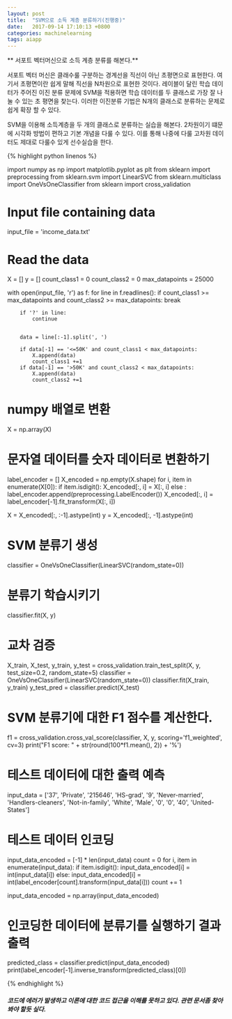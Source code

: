 ```yaml
---
layout: post
title:  "SVM으로 소득 계층 분류하기(진행중)"
date:   2017-09-14 17:10:13 +0800
categories: machinelearning
tags: aiapp
---
```

** 서포트 벡터머신으로 소득 계층 분류를 해본다.**

서포트 벡터 머신은 클래수룰 구분하는 경계선을 직선이 아닌 초평면으로 표현한다. 여기서 초평면이란 쉽게 말해 직선을 N차원으로 표현한 것이다. 레이블이 달린 학습 데이터가 주어진 이진 분류 문제에 SVM을 적용하면 학습 데이터를 두 클래스로 가장 잘 나눌 수 있는 초 평면을 찾는다. 이러한 이진분류 기법은 N개의 클래스로 분류하는 문제로 쉽게 확장 할 수 있다.

SVM을 이용해 소득계층을 두 개의 클래스로 분류하는 실습을 해본다. 2차원이기 떄문에 시각화 방법이 편하고 기본 개념을 다룰 수 있다. 이를 통해 나중에 다룰 고차원 데이터도 제대로 다룰수 있게 선수실습을 한다.

{% highlight python linenos %}

import numpy as np
import matplotlib.pyplot as plt
from sklearn import preprocessing
from sklearn.svm import LinearSVC
from sklearn.multiclass import OneVsOneClassifier
from sklearn import cross_validation

# Input file containing data
input_file = 'income_data.txt'

# Read the data
X = []
y = []
count_class1 = 0
count_class2 = 0
max_datapoints = 25000

with open(input_file, 'r') as f:
    for line in f.readlines():
        if count_class1 >= max_datapoints and count_class2 >= max_datapoints:
            break

        if '?' in line:
            continue

        
        data = line[:-1].split(', ')
        
        if data[-1] == '<=50K' and count_class1 < max_datapoints:
            X.append(data)
            count_class1 +=1
        if data[-1] == '>50K' and count_class2 < max_datapoints:
            X.append(data)
            count_class2 +=1

# numpy 배열로 변환 
X = np.array(X)





# 문자열 데이터를 숫자 데이터로 변환하기
label_encoder = []
X_encoded = np.empty(X.shape)
for i, item in enumerate(X[0]):
    if item.isdigit():
        X_encoded[:, i] = X[:, i]
    else :
        label_encoder.append(preprocessing.LabelEncoder())
        X_encoded[:, i] = label_encoder[-1].fit_transform(X[:, i])

X = X_encoded[:, :-1].astype(int)
y = X_encoded[:, -1].astype(int)

# SVM 분류기 생성
classifier = OneVsOneClassifier(LinearSVC(random_state=0))

# 분류기 학습시키기
classifier.fit(X, y)

# 교차 검증
X_train, X_test, y_train, y_test = cross_validation.train_test_split(X, y, test_size=0.2, random_state=5)
classifier = OneVsOneClassifier(LinearSVC(random_state=0))
classifier.fit(X_train, y_train)
y_test_pred = classifier.predict(X_test)

# SVM 분류기에 대한 F1 점수를 계산한다.
f1 = cross_validation.cross_val_score(classifier, X, y, scoring='f1_weighted', cv=3)
print("F1 score: " + str(round(100*f1.mean(), 2)) + '%')

# 테스트 데이터에 대한 출력 예측
input_data = ['37', 'Private', '215646', 'HS-grad', '9', 'Never-married', 'Handlers-cleaners', 'Not-in-family', 'White', 'Male', '0', '0', '40', 'United-States']

# 테스트 데이터 인코딩
input_data_encoded = [-1] * len(input_data)
count = 0
for i, item in enumerate(input_data):
    if item.isdigit():
        input_data_encoded[i] = int(input_data[i])
    else:
        input_data_encoded[i] = int(label_encoder[count].transform(input_data[i]))
        count += 1 

input_data_encoded = np.array(input_data_encoded)

# 인코딩한 데이터에 분류기를 실행하기 결과 출력
predicted_class = classifier.predict(input_data_encoded)
print(label_encoder[-1].inverse_transform(predicted_class)[0])



{% endhighlight %}

##### 코드에 에러가 발생하고 이론에 대한 코드 접근을 이해를 못하고 있다. 관련 문서좀 찾아봐야 할듯 싶다.
